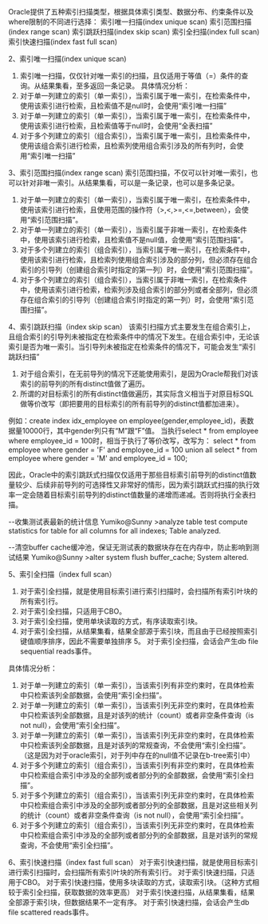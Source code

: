 Oracle提供了五种索引扫描类型，根据具体索引类型、数据分布、约束条件以及where限制的不同进行选择： 
索引唯一扫描(index unique scan)
索引范围扫描(index range scan)
索引跳跃扫描(index skip scan)
索引全扫描(index full scan)
索引快速扫描(index fast full scan)

2、索引唯一扫描(index unique scan) 
1. 索引唯一扫描，仅仅针对唯一索引的扫描，且仅适用于等值（=）条件的查询。从结果集看，至多返回一条记录。
具体情况分析：
2. 对于单一列建立的索引（单一索引），当索引属于唯一索引，在检索条件中，使用该索引进行检索，且检索值不是null时，会使用“索引唯一扫描”
3. 对于单一列建立的索引（单一索引），当索引属于唯一索引，在检索条件中，使用该索引进行检索，且检索值等于null时，会使用“全表扫描”
4. 对于多个列建立的索引（组合索引），当索引属于唯一索引，且检索条件中，使用该组合索引进行检索，且检索列使用组合索引涉及的所有列时，会使用“索引唯一扫描”

3、索引范围扫描(index range scan)
索引范围扫描，不仅可以针对唯一索引，也可以针对非唯一索引。从结果集看，可以是一条记录，也可以是多条记录。
1. 对于单一列建立的索引（单一索引），当索引属于唯一索引，在检索条件中，使用该索引进行检索，且使用范围的操作符（>,<,>=,<=,between），会使用“索引范围扫描”。
2. 对于单一列建立的索引（单一索引），当索引属于非唯一索引，在检索条件中，使用该索引进行检索，且检索值不是null值，会使用“索引范围扫描”。
3. 对于多个列建立的索引（组合索引），当索引属于唯一索引，在检索条件中，使用该索引进行检索，且检索列使用组合索引涉及的部分列，但必须存在组合索引的引导列（创建组合索引时指定的第一列）时，会使用“索引范围扫描”。
4. 对于多个列建立的索引（组合索引），当索引属于非唯一索引，在检索条件中，使用该索引进行检索，检索列涉及组合索引的部分列或者全部列，但必须存在组合索引的引导列（创建组合索引时指定的第一列）时，会使用“索引范围扫描”。

4、索引跳跃扫描（index skip scan）
该索引扫描方式主要发生在组合索引上，且组合索引的引导列未被指定在检索条件中的情况下发生。在组合索引中，无论该索引是否为唯一索引。当引导列未被指定在检索条件的情况下，可能会发生“索引跳跃扫描”
1. 对于组合索引，在无前导列的情况下还能使用索引，是因为Oracle帮我们对该索引的前导列的所有distinct值做了遍历。
2. 所谓的对目标索引的所有distinct值做遍历，其实际含义相当于对原目标SQL做等价改写（即把要用的目标索引的所有前导列的distinct值都加进来）。

例如：create index idx_employee on employee(gender,employee_id)，表数据量10000行，其中gender列只有“M”跟“F”值。
当执行select * from employee where employee_id = 100时，相当于执行了等价改写，改写为：
select * from employee where gender = 'F' and employee_id = 100 
union all 
select * from employee where gender = 'M' and employee_id = 100;

因此，Oracle中的索引跳跃式扫描仅仅适用于那些目标索引前导列的distinct值数量较少、后续非前导列的可选择性又非常好的情形，因为索引跳跃式扫描的执行效率一定会随着目标索引前导列的distinct值数量的递增而递减。否则将执行全表扫描。

--收集测试表最新的统计信息
Yumiko@Sunny >analyze table test compute statistics for table for all columns for all indexes;
Table analyzed.

--清空buffer cache缓冲池，保证无测试表的数据块存在在内存中，防止影响到测试结果
Yumiko@Sunny >alter system flush buffer_cache;
System altered.

5、索引全扫描（index full scan）
1. 对于索引全扫描，就是使用目标索引进行索引扫描时，会扫描所有索引叶块的所有索引行。
2. 对于索引全扫描，只适用于CBO。
3. 对于索引全扫描，使用单块读取的方式，有序读取索引块。
4. 对于索引全扫描，从结果集看，结果全部源于索引块，而且由于已经按照索引键值顺序排序，因此不需要单独排序
5。 对于索引全扫描，会话会产生db file sequential reads事件。

具体情况分析：

1. 对于单一列建立的索引（单一索引），当该索引列有非空约束时，在具体检索中只检索该列全部数据，会使用“索引全扫描”。
2. 对于单一列建立的索引（单一索引），当该索引列无非空约束时，在具体检索中只检索该列全部数据，且是对该列的统计（count）或者非空条件查询（is not null），会使用“索引全扫描”。
3. 对于单一列建立的索引（单一索引），当该索引列无非空约束时，在具体检索中只检索该列全部数据，且是对该列的常规查询，不会使用“索引全扫描”。（这是因为对于oracle索引，对于列中存在的null值不记录在b-tree索引中）
4. 对于多个列建立的索引（组合索引），当该索引列有非空约束时，在具体检索中只检索组合索引中涉及的全部列或者部分列的全部数据，会使用“索引全扫描”。
5. 对于多个列建立的索引（组合索引），当该索引列无非空约束时，在具体检索中只检索组合索引中涉及的全部列或者部分列的全部数据，且是对这些相关列的统计（count）或者非空条件查询（is not null），会使用“索引全扫描”。
6. 对于多个列建立的索引（组合索引），当该索引列无非空约束时，在具体检索中只检索组合索引中涉及的全部列或者部分列的全部数据，且是对该列的常规查询，不会使用“索引全扫描”。

6、索引快速扫描（index fast full scan）
对于索引快速扫描，就是使用目标索引进行索引扫描时，会扫描所有索引叶块的所有索引行。
对于索引快速扫描，只适用于CBO。
对于索引快速扫描，使用多块读取的方式，读取索引块。（这种方式相较于索引全扫描，获取数据的效率更高）
对于索引快速扫描，从结果集看，结果全部源于索引块，但数据结果不一定有序。
对于索引快速扫描，会话会产生db file scattered reads事件。